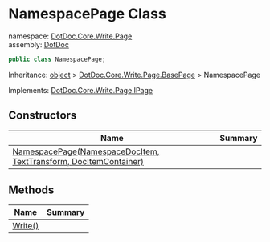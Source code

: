 ﻿# NamespacePage Class

namespace: [DotDoc\.Core\.Write\.Page](../DotDoc.Core.Write.Page.md)<br />
assembly: [DotDoc](../../DotDoc.md)



```csharp
public class NamespacePage;
```

Inheritance: [object](https://docs.microsoft.com/dotnet/api/System.Object) > [DotDoc\.Core\.Write\.Page\.BasePage](../../DotDoc/DotDoc.Core.Write.Page/BasePage.md) > NamespacePage

Implements: [DotDoc\.Core\.Write\.Page\.IPage](../../DotDoc/DotDoc.Core.Write.Page/IPage.md)

## Constructors

| Name | Summary |
|------|---------|
| [NamespacePage\(NamespaceDocItem, TextTransform, DocItemContainer\)](./NamespacePage/$ctor.md) |  |

## Methods

| Name | Summary |
|------|---------|
| [Write\(\)](./NamespacePage/Write.md) |  |

